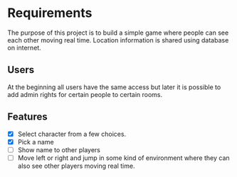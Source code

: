 # Requirements

The purpose of this project is to build a simple game where people can see each other moving real time. Location information is shared using database on internet.

## Users

At the beginning all users have the same access but later it is possible to add admin rights for certain people to certain rooms.

## Features

- [x] Select character from a few choices.
- [x] Pick a name
- [ ] Show name to other players
- [ ] Move left or right and jump in some kind of environment where they can also see other players moving real time.
